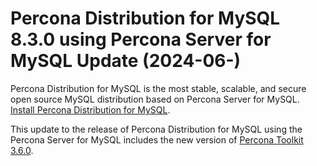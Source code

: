 # Percona Distribution for MySQL 8.3.0 using Percona Server for MySQL Update (2024-06-)

Percona Distribution for MySQL is the most stable, scalable, and secure open source MySQL distribution based on Percona Server for MySQL. [Install Percona Distribution for MySQL](installing.md).

This update to the release of Percona Distribution for MySQL using the Percona Server for MySQL includes the new version of [Percona Toolkit 3.6.0](https://docs.percona.com/percona-toolkit/release_notes.html#v3-6-0-released-2024-06-).
